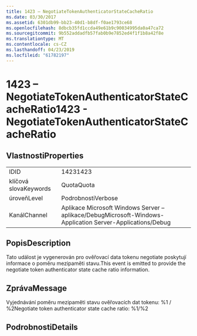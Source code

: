 ```yaml
---
title: 1423 – NegotiateTokenAuthenticatorStateCacheRatio
ms.date: 03/30/2017
ms.assetid: 6301db99-bb23-40d1-b8df-f0ae1793ce68
ms.openlocfilehash: 8dbcb35fd1ccda49e61b9c90034995da0a47ca72
ms.sourcegitcommit: 9b552addadfb57fab0b9e7852ed4f1f1b8a42f8e
ms.translationtype: MT
ms.contentlocale: cs-CZ
ms.lasthandoff: 04/23/2019
ms.locfileid: "61782197"
---
```

# <a name="1423---negotiatetokenauthenticatorstatecacheratio"></a><span data-ttu-id="48095-102">1423 – NegotiateTokenAuthenticatorStateCacheRatio</span><span class="sxs-lookup"><span data-stu-id="48095-102">1423 - NegotiateTokenAuthenticatorStateCacheRatio</span></span>
## <a name="properties"></a><span data-ttu-id="48095-103">Vlastnosti</span><span class="sxs-lookup"><span data-stu-id="48095-103">Properties</span></span>  
  
|||  
|-|-|  
|<span data-ttu-id="48095-104">ID</span><span class="sxs-lookup"><span data-stu-id="48095-104">ID</span></span>|<span data-ttu-id="48095-105">1423</span><span class="sxs-lookup"><span data-stu-id="48095-105">1423</span></span>|  
|<span data-ttu-id="48095-106">klíčová slova</span><span class="sxs-lookup"><span data-stu-id="48095-106">Keywords</span></span>|<span data-ttu-id="48095-107">Quota</span><span class="sxs-lookup"><span data-stu-id="48095-107">Quota</span></span>|  
|<span data-ttu-id="48095-108">úroveň</span><span class="sxs-lookup"><span data-stu-id="48095-108">Level</span></span>|<span data-ttu-id="48095-109">Podrobnosti</span><span class="sxs-lookup"><span data-stu-id="48095-109">Verbose</span></span>|  
|<span data-ttu-id="48095-110">Kanál</span><span class="sxs-lookup"><span data-stu-id="48095-110">Channel</span></span>|<span data-ttu-id="48095-111">Aplikace Microsoft Windows Server – aplikace/Debug</span><span class="sxs-lookup"><span data-stu-id="48095-111">Microsoft-Windows-Application Server-Applications/Debug</span></span>|  
  
## <a name="description"></a><span data-ttu-id="48095-112">Popis</span><span class="sxs-lookup"><span data-stu-id="48095-112">Description</span></span>  
 <span data-ttu-id="48095-113">Tato událost je vygenerován pro ověřovací data tokenu negotiate poskytují informace o poměru mezipaměti stavu.</span><span class="sxs-lookup"><span data-stu-id="48095-113">This event is emitted to provide the negotiate token authenticator state cache ratio information.</span></span>  
  
## <a name="message"></a><span data-ttu-id="48095-114">Zpráva</span><span class="sxs-lookup"><span data-stu-id="48095-114">Message</span></span>  
 <span data-ttu-id="48095-115">Vyjednávání poměru mezipaměti stavu ověřovacích dat tokenu: %1 / %2</span><span class="sxs-lookup"><span data-stu-id="48095-115">Negotiate token authenticator state cache ratio: %1/%2</span></span>  
  
## <a name="details"></a><span data-ttu-id="48095-116">Podrobnosti</span><span class="sxs-lookup"><span data-stu-id="48095-116">Details</span></span>
